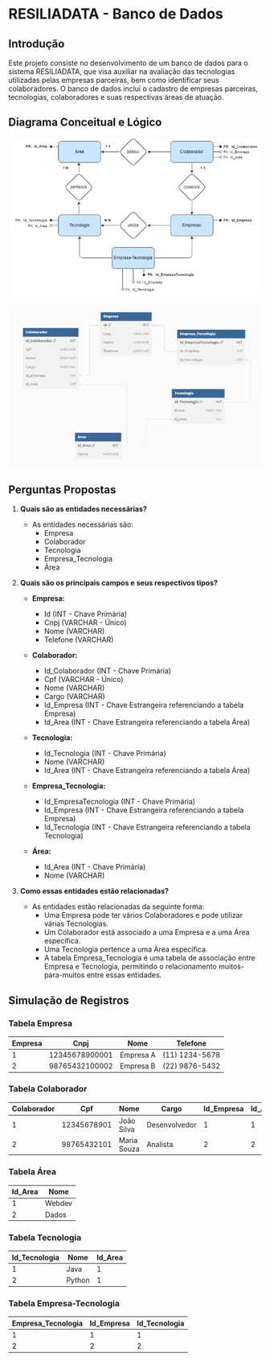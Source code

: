 # RESILIADATA - Banco de Dados

## Introdução
Este projeto consiste no desenvolvimento de um banco de dados para o sistema RESILIADATA, que visa auxiliar na avaliação das tecnologias utilizadas pelas empresas parceiras, bem como identificar seus colaboradores. O banco de dados inclui o cadastro de empresas parceiras, tecnologias, colaboradores e suas respectivas áreas de atuação.

## Diagrama Conceitual e Lógico
<p align="center">
  <img src="https://raw.githubusercontent.com/nayanesenhorinha/resiliadata/main/diagramaConceitual.jpg" alt="Diagrama conceitual">
</p>

<p align="center">
  <img src="https://raw.githubusercontent.com/nayanesenhorinha/resiliadata/main/diagramaLogico.png" alt="Diagrama conceitual">
</p>

## Perguntas Propostas

1. **Quais são as entidades necessárias?**
   - As entidades necessárias são:
     - Empresa
     - Colaborador
     - Tecnologia
     - Empresa_Tecnologia
     - Área

2. **Quais são os principais campos e seus respectivos tipos?**
   - **Empresa:**
     - Id (INT - Chave Primária)
     - Cnpj (VARCHAR - Único)
     - Nome (VARCHAR)
     - Telefone (VARCHAR)
       
   - **Colaborador:**
     - Id_Colaborador (INT - Chave Primária)
     - Cpf (VARCHAR - Único)
     - Nome (VARCHAR)
     - Cargo (VARCHAR)
     - Id_Empresa (INT - Chave Estrangeira referenciando a tabela Empresa)
     - Id_Area (INT - Chave Estrangeira referenciando a tabela Área)
       
   - **Tecnologia:**
     - Id_Tecnologia (INT - Chave Primária)
     - Nome (VARCHAR)
     - Id_Area (INT - Chave Estrangeira referenciando a tabela Área)
       
   - **Empresa_Tecnologia:**
     - Id_EmpresaTecnologia (INT - Chave Primária)
     - Id_Empresa (INT - Chave Estrangeira referenciando a tabela Empresa)
     - Id_Tecnologia (INT - Chave Estrangeira referenciando a tabela Tecnologia)
       
   - **Área:**
     - Id_Area (INT - Chave Primária)
     - Nome (VARCHAR)

3. **Como essas entidades estão relacionadas?**
   - As entidades estão relacionadas da seguinte forma:
     - Uma Empresa pode ter vários Colaboradores e pode utilizar várias Tecnologias.
     - Um Colaborador está associado a uma Empresa e a uma Área específica.
     - Uma Tecnologia pertence a uma Área específica.
     - A tabela Empresa_Tecnologia é uma tabela de associação entre Empresa e Tecnologia, permitindo o relacionamento muitos-para-muitos entre essas entidades.
  
## Simulação de Registros
### Tabela Empresa
| Empresa | Cnpj           | Nome          | Telefone     |
|---------|----------------|---------------|--------------|
| 1       | 12345678900001 | Empresa A     | (11) 1234-5678 |
| 2       | 98765432100002 | Empresa B     | (22) 9876-5432 |

### Tabela Colaborador
| Colaborador | Cpf           | Nome          | Cargo        | Id_Empresa | Id_Area |
|-------------|---------------|---------------|--------------|------------|---------|
| 1           | 12345678901   | João Silva    | Desenvolvedor| 1          | 1       |
| 2           | 98765432101   | Maria Souza   | Analista     | 2          | 2       |

### Tabela Área
| Id_Area | Nome       |
|---------|------------|
| 1       | Webdev     |
| 2       | Dados      |

### Tabela Tecnologia
| Id_Tecnologia | Nome           | Id_Area |
|---------------|----------------|---------|
| 1             | Java           | 1       |
| 2             | Python         | 1       |

### Tabela Empresa-Tecnologia
| Empresa_Tecnologia | Id_Empresa | Id_Tecnologia |
|--------------------|------------|---------------|
| 1                  | 1          | 1             |
| 2                  | 2          | 2             |


